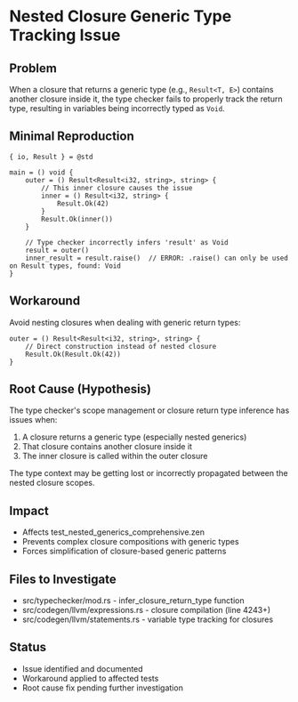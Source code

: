 # Nested Closure Generic Type Tracking Issue

## Problem
When a closure that returns a generic type (e.g., `Result<T, E>`) contains another closure inside it, the type checker fails to properly track the return type, resulting in variables being incorrectly typed as `Void`.

## Minimal Reproduction
```zen
{ io, Result } = @std

main = () void {
    outer = () Result<Result<i32, string>, string> {
        // This inner closure causes the issue
        inner = () Result<i32, string> {
            Result.Ok(42)
        }
        Result.Ok(inner())
    }
    
    // Type checker incorrectly infers 'result' as Void
    result = outer()
    inner_result = result.raise()  // ERROR: .raise() can only be used on Result types, found: Void
}
```

## Workaround
Avoid nesting closures when dealing with generic return types:
```zen
outer = () Result<Result<i32, string>, string> {
    // Direct construction instead of nested closure
    Result.Ok(Result.Ok(42))
}
```

## Root Cause (Hypothesis)
The type checker's scope management or closure return type inference has issues when:
1. A closure returns a generic type (especially nested generics)
2. That closure contains another closure inside it
3. The inner closure is called within the outer closure

The type context may be getting lost or incorrectly propagated between the nested closure scopes.

## Impact
- Affects test_nested_generics_comprehensive.zen
- Prevents complex closure compositions with generic types
- Forces simplification of closure-based generic patterns

## Files to Investigate
- src/typechecker/mod.rs - infer_closure_return_type function
- src/codegen/llvm/expressions.rs - closure compilation (line 4243+)
- src/codegen/llvm/statements.rs - variable type tracking for closures

## Status
- Issue identified and documented
- Workaround applied to affected tests
- Root cause fix pending further investigation